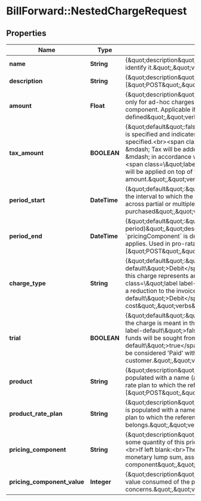 # BillForward::NestedChargeRequest

## Properties
Name | Type | Description | Notes
------------ | ------------- | ------------- | -------------
**name** | **String** | {\&quot;description\&quot;:\&quot;Friendly name given to the charge to help identify it.\&quot;,\&quot;verbs\&quot;:[\&quot;POST\&quot;,\&quot;GET\&quot;]} | [optional] 
**description** | **String** | {\&quot;description\&quot;:\&quot;\&quot;,\&quot;verbs\&quot;:[\&quot;POST\&quot;,\&quot;GET\&quot;]} | [optional] 
**amount** | **Float** | {\&quot;description\&quot;:\&quot;Monetary amount for which to charge. Used only for ad-hoc charges i.e charges not associated with any pricing component. Applicable if pricingComponent is NOT defined\&quot;,\&quot;verbs\&quot;:[\&quot;POST\&quot;,\&quot;GET\&quot;]} | [optional] 
**tax_amount** | **BOOLEAN** | {\&quot;default\&quot;:false,\&quot;description\&quot;:\&quot;Applicable if amount is specified and indicates whether or not to apply tax in addition to the value specified.&lt;br&gt;&lt;span class&#x3D;\\\&quot;label label-default\\\&quot;&gt;true&lt;/span&gt; &amp;mdash; Tax will be added on top of the nominal price specified in amount &amp;mdash; in accordance with any taxation strategies you have defined.&lt;br&gt;&lt;span class&#x3D;\\\&quot;label label-default\\\&quot;&gt;false&lt;/span&gt; &amp;mdash; No tax will be applied on top of the price specified in amount.\&quot;,\&quot;verbs\&quot;:[\&quot;POST\&quot;,\&quot;GET\&quot;]} | [optional] 
**period_start** | **DateTime** | {\&quot;default\&quot;:\&quot;Now\&quot;,\&quot;description\&quot;:\&quot;Start of the interval to which the charge applies. This can be used to apply a charge across partial or multiple periods. Pro-rating the price of pricingComponents purchased\&quot;,\&quot;verbs\&quot;:[\&quot;POST\&quot;,\&quot;GET\&quot;]} | [optional] 
**period_end** | **DateTime** | {\&quot;default\&quot;:\&quot;(End of current period)\&quot;,\&quot;description\&quot;:\&quot;(Applicable only if &#x60;pricingComponent&#x60; is defined)&lt;br&gt;End of the interval to which the charge applies. Used in pro-rata calculation\&quot;,\&quot;verbs\&quot;:[\&quot;POST\&quot;,\&quot;GET\&quot;]} | [optional] 
**charge_type** | **String** | {\&quot;default\&quot;:\&quot;&lt;span class&#x3D;\\\&quot;label label-default\\\&quot;&gt;Debit&lt;/span&gt;\&quot;,\&quot;description\&quot;:\&quot;Whether this charge represents an increase or decrease in invoice cost&lt;br&gt;&lt;span class&#x3D;\\\&quot;label label-default\\\&quot;&gt;Credit&lt;/span&gt; &amp;mdash; This results in a reduction to the invoice cost&lt;br&gt;&lt;span class&#x3D;\\\&quot;label label-default\\\&quot;&gt;Debit&lt;/span&gt; &amp;mdash; This will increase the invoice cost\&quot;,\&quot;verbs\&quot;:[\&quot;POST\&quot;,\&quot;GET\&quot;]} | [optional] 
**trial** | **BOOLEAN** | {\&quot;default\&quot;:\&quot;false\&quot;,\&quot;description\&quot;:\&quot;Whether the charge is meant in the context of a trial.&lt;br&gt;&lt;span class&#x3D;\\\&quot;label label-default\\\&quot;&gt;false&lt;/span&gt; &amp;mdash; This is a non-trial charge, so funds will be sought from the customer.&lt;br&gt;&lt;span class&#x3D;\\\&quot;label label-default\\\&quot;&gt;true&lt;/span&gt; &amp;mdash; This is a trial charge, soThe charge can be considered &#39;Paid&#39; without taking any funds from the customer.\&quot;,\&quot;verbs\&quot;:[\&quot;POST\&quot;,\&quot;GET\&quot;]} | [optional] 
**product** | **String** | {\&quot;description\&quot;:\&quot;[Required only if the &#x60;productRatePlan&#x60; field is populated with a name (as opposed to an ID)]. The ID or name of the product rate plan to which the referenced rate plan belongs.\&quot;,\&quot;verbs\&quot;:[\&quot;POST\&quot;,\&quot;GET\&quot;]} | [optional] 
**product_rate_plan** | **String** | {\&quot;description\&quot;:\&quot;[Required only if the &#x60;pricingComponent&#x60; field is populated with a name (as opposed to an ID)]. The ID or name of the rate plan to which the referenced PricingComponent belongs.\&quot;,\&quot;verbs\&quot;:[\&quot;POST\&quot;,\&quot;GET\&quot;]} | [optional] 
**pricing_component** | **String** | {\&quot;description\&quot;:\&quot;Specifies that this charge is for consumption of some quantity of this pricing component (whose name or ID can be provided).&lt;br&gt;If left blank:&lt;br&gt;The charge will be created as &#39;ad-hoc&#39;. That is: a monetary lump sum, associated with no pricing component\&quot;,\&quot;verbs\&quot;:[\&quot;POST\&quot;,\&quot;GET\&quot;]} | [optional] 
**pricing_component_value** | **Integer** | {\&quot;description\&quot;:\&quot;[Required if pricingComponent is defined]. The value consumed of the pricing component which this charge concerns.\&quot;,\&quot;verbs\&quot;:[\&quot;POST\&quot;,\&quot;GET\&quot;]} | [optional] 


